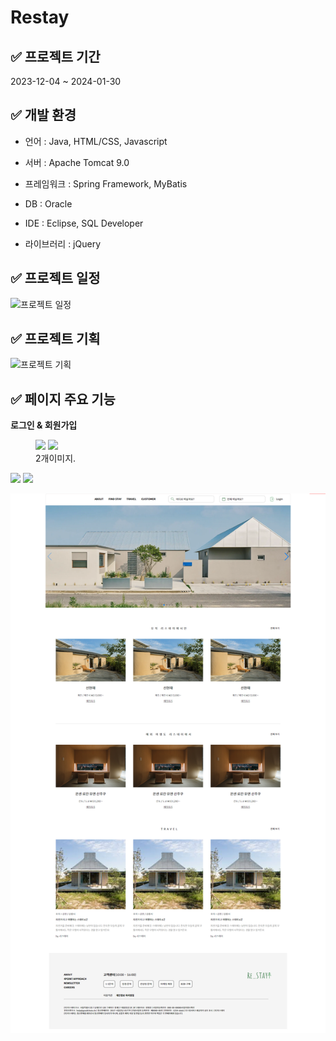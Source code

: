 # Restay

## ✅ 프로젝트 기간
2023-12-04 ~ 2024-01-30


## ✅ 개발 환경
* 언어 : Java, HTML/CSS, Javascript

* 서버 : Apache Tomcat 9.0

* 프레임워크 : Spring Framework, MyBatis

* DB : Oracle

* IDE : Eclipse, SQL Developer

* 라이브러리 : jQuery


## ✅ 프로젝트 일정
![프로젝트 일정](https://github.com/ywlee202303/myProject/assets/127309120/21539182-e7e2-42e0-ae6c-2564ef68e83c)


## ✅ 프로젝트 기획
![프로젝트 기획](https://github.com/ywlee202303/myProject/assets/127309120/7728ea05-341a-46dd-b9aa-0a531dd5a41b)


## ✅ 페이지 주요 기능
**로그인 & 회원가입**

<figure class="half">
  <a><img src="https://github.com/ywlee202303/myProject/assets/127309120/cddae002-b070-46e2-8d83-60cb35e0ba15"></a>
  <a><img src="https://github.com/ywlee202303/myProject/assets/127309120/e2037fd3-8053-4c81-82f4-db1fe1445f04"></a>
  <figcaption>2개이미지.</figcaption>
</figure>

<div>
  <img src="https://github.com/ywlee202303/myProject/assets/127309120/cddae002-b070-46e2-8d83-60cb35e0ba15" />
  <img src="https://github.com/ywlee202303/myProject/assets/127309120/e2037fd3-8053-4c81-82f4-db1fe1445f04" />
</div>




![Re:Stay](https://github.com/ywlee202303/myProject/blob/main/Restay/src/main/webapp/resources/img/RestayMainPage.png)
